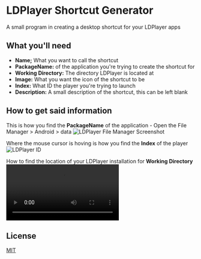 
# LDPlayer Shortcut Generator

A small program in creating a desktop shortcut for your LDPlayer apps

## What you'll need

- **Name;** What you want to call the shortcut
- **PackageName:** of the application you're trying to create the shortcut for
- **Working Directory:** The directory LDPlayer is located at
- **Image:** What you want the icon of the shortcut to be
- **Index:** What ID the player you're trying to launch
- **Description:** A small description of the shortcut, this can be left blank
## How to get said information
This is how you find the **PackageName** of the application - Open the File Manager > Android > data
![LDPlayer File Manager Screenshot](https://i.imgur.com/kJQ3VMV.png)

Where the mouse cursor is hoving is how you find the **Index** of the player
![LDPlayer ID](https://i.imgur.com/74FtNST.png)

How to find the location of your LDPlayer installation for **Working Directory**
![LDPlayer ID](https://i.imgur.com/O8YkQDt.mp4)


## License

[MIT](https://choosealicense.com/licenses/mit/)

